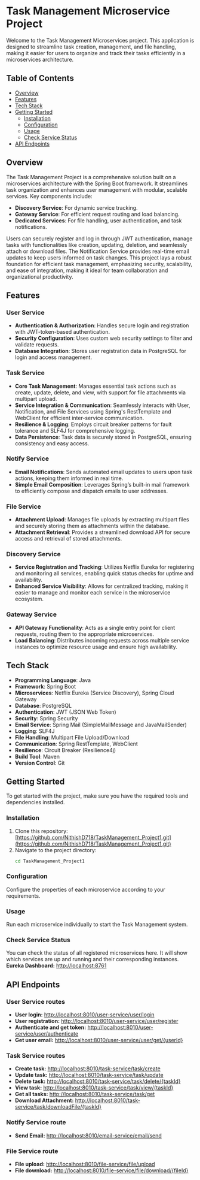# Task Management Microservice Project

Welcome to the Task Management Microservices project. This application is designed to streamline task creation, management, and file handling, making it easier for users to organize and track their tasks efficiently in a microservices architecture.


## Table of Contents
- [Overview](#overview)
- [Features](#features)
- [Tech Stack](#tech-stack)
- [Getting Started](#getting-started)
  - [Installation](#installation)
  - [Configuration](#configuration)
  - [Usage](#usage)
  - [Check Service Status](#check-service-status)
- [API Endpoints](#api-endpoints)


## Overview

The Task Management Project is a comprehensive solution built on a microservices architecture with the Spring Boot framework. It streamlines task organization and enhances user management with modular, scalable services. Key components include:

- **Discovery Service**: For dynamic service tracking.
- **Gateway Service**: For efficient request routing and load balancing.
- **Dedicated Services**: For file handling, user authentication, and task notifications.

Users can securely register and log in through JWT authentication, manage tasks with functionalities like creation, updating, deletion, and seamlessly attach or download files. The Notification Service provides real-time email updates to keep users informed on task changes. This project lays a robust foundation for efficient task management, emphasizing security, scalability, and ease of integration, making it ideal for team collaboration and organizational productivity.


## Features

### User Service
- **Authentication & Authorization**: Handles secure login and registration with JWT-token-based authentication.
- **Security Configuration**: Uses custom web security settings to filter and validate requests.
- **Database Integration**: Stores user registration data in PostgreSQL for login and access management.

### Task Service
- **Core Task Management**: Manages essential task actions such as create, update, delete, and view, with support for file attachments via multipart upload.
- **Service Integration & Communication**: Seamlessly interacts with User, Notification, and File Services using Spring's RestTemplate and WebClient for efficient inter-service communication.
- **Resilience & Logging**: Employs circuit breaker patterns for fault tolerance and SLF4J for comprehensive logging.
- **Data Persistence**: Task data is securely stored in PostgreSQL, ensuring consistency and easy access.

### Notify Service
- **Email Notifications**: Sends automated email updates to users upon task actions, keeping them informed in real time.
- **Simple Email Composition**: Leverages Spring’s built-in mail framework to efficiently compose and dispatch emails to user addresses.

### File Service
- **Attachment Upload**: Manages file uploads by extracting multipart files and securely storing them as attachments within the database.
- **Attachment Retrieval**: Provides a streamlined download API for secure access and retrieval of stored attachments.

### Discovery Service
- **Service Registration and Tracking**: Utilizes Netflix Eureka for registering and monitoring all services, enabling quick status checks for uptime and availability.
- **Enhanced Service Visibility**: Allows for centralized tracking, making it easier to manage and monitor each service in the microservice ecosystem.

### Gateway Service
- **API Gateway Functionality**: Acts as a single entry point for client requests, routing them to the appropriate microservices.
- **Load Balancing**: Distributes incoming requests across multiple service instances to optimize resource usage and ensure high availability.


## Tech Stack
- **Programming Language**: Java
- **Framework**: Spring Boot
- **Microservices**: Netflix Eureka (Service Discovery), Spring Cloud Gateway
- **Database**: PostgreSQL
- **Authentication**: JWT (JSON Web Token)
- **Security**: Spring Security
- **Email Service**: Spring Mail (SimpleMailMessage and JavaMailSender)
- **Logging**: SLF4J
- **File Handling**: Multipart File Upload/Download
- **Communication**: Spring RestTemplate, WebClient
- **Resilience**: Circuit Breaker (Resilience4j)
- **Build Tool**: Maven
- **Version Control**: Git


## Getting Started

To get started with the project, make sure you have the required tools and dependencies installed.

### Installation
1. Clone this repository: [https://github.com/NithishD718/TaskManagement_Project1.git](https://github.com/NithishD718/TaskManagement_Project1.git)
2. Navigate to the project directory: 
   ```bash
   cd TaskManagement_Project1
### Configuration
Configure the properties of each microservice according to your requirements.

### Usage
Run each microservice individually to start the Task Management system.

### Check Service Status
You can check the status of all registered microservices here. It will show which services are up and running and their corresponding instances.  
**Eureka Dashboard:** [http://localhost:8761](http://localhost:8761)

## API Endpoints

### User Service routes
- **User login:**                     [http://localhost:8010/user-service/user/login](http://localhost:8010/user-service/user/login)
- **User registration:**              [http://localhost:8010/user-service/user/register](http://localhost:8010/user-service/user/register)
- **Authenticate and get token:**     [http://localhost:8010/user-service/user/authenticate](http://localhost:8010/user-service/user/authenticate)
- **Get user email:**                 [http://localhost:8010/user-service/user/get/{userId}](http://localhost:8010/user-service/user/get/{userId})

### Task Service routes
- **Create task:**                    [http://localhost:8010/task-service/task/create](http://localhost:8010/task-service/task/create)
- **Update task:**                    [http://localhost:8010/task-service/task/update](http://localhost:8010/task-service/task/update)
- **Delete task:**                    [http://localhost:8010/task-service/task/delete/{taskId}](http://localhost:8010/task-service/task/delete/{taskId})
- **View task:**                      [http://localhost:8010/task-service/task/view/{taskId}](http://localhost:8010/task-service/task/view/{taskId})
- **Get all tasks:**                  [http://localhost:8010/task-service/task/get](http://localhost:8010/task-service/task/get)
- **Download Attachment:**             [http://localhost:8010/task-service/task/downloadFile/{taskId}](http://localhost:8010/task-service/task/downloadFile/{taskId})

### Notify Service route
- **Send Email:**                     [http://localhost:8010/email-service/email/send](http://localhost:8010/email-service/email/send)

### File Service route
- **File upload:**                    [http://localhost:8010/file-service/file/upload](http://localhost:8010/file-service/file/upload)
- **File download:**                  [http://localhost:8010/file-service/file/download/{fileId}](http://localhost:8010/file-service/file/download/{fileId})
